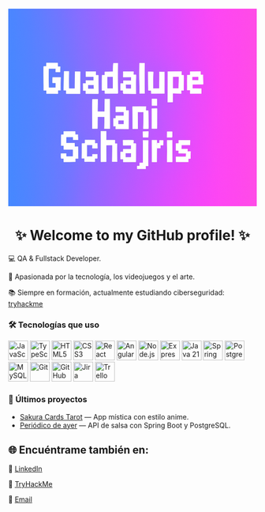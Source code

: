 <p align="center">
  <img src="./Mi banner.png" alt="Guadalupe Hani Schajris Banner" width="1000" height="400" />
</p>


<h1 align="center">✨ Welcome to my GitHub profile! ✨</h1>

                                                                                                                                                                           

💻 QA & Fullstack Developer.

🚀 Apasionada por la tecnología, los videojuegos y el arte. 

📚 Siempre en formación, actualmente estudiando ciberseguridad: [tryhackme](https://tryhackme.com/p/GuadalupeHani)

### 🛠️ Tecnologías que uso

<p align="left">
  <!-- Frontend -->
  <img src="https://cdn.jsdelivr.net/gh/devicons/devicon/icons/javascript/javascript-original.svg" title="JavaScript ES2023" width="40" height="40"/>
  <img src="https://cdn.jsdelivr.net/gh/devicons/devicon/icons/typescript/typescript-original.svg" title="TypeScript 5.4+" width="40" height="40"/>
  <img src="https://cdn.jsdelivr.net/gh/devicons/devicon/icons/html5/html5-original.svg" title="HTML5" width="40" height="40"/>
  <img src="https://cdn.jsdelivr.net/gh/devicons/devicon/icons/css3/css3-original.svg" title="CSS3" width="40" height="40"/>
  <img src="https://cdn.jsdelivr.net/gh/devicons/devicon/icons/react/react-original.svg" title="React 18+" width="40" height="40"/>
  <img src="https://cdn.jsdelivr.net/gh/devicons/devicon/icons/angularjs/angularjs-original.svg" title="Angular 17" width="40" height="40"/>
  
  <!-- Backend -->
  <img src="https://cdn.jsdelivr.net/gh/devicons/devicon/icons/nodejs/nodejs-original.svg" title="Node.js 20+" width="40" height="40"/>
  <img src="https://cdn.jsdelivr.net/gh/devicons/devicon/icons/express/express-original.svg" title="Express 4+" width="40" height="40"/>
  <img src="https://cdn.jsdelivr.net/gh/devicons/devicon/icons/java/java-original.svg" title="Java 21" width="40" height="40"/>
  <img src="https://cdn.jsdelivr.net/gh/devicons/devicon/icons/spring/spring-original.svg" title="Spring Boot 3+" width="40" height="40"/>

  <!-- Bases de datos -->
  <img src="https://cdn.jsdelivr.net/gh/devicons/devicon/icons/postgresql/postgresql-original.svg" title="PostgreSQL 15+" width="40" height="40"/>
  <img src="https://cdn.jsdelivr.net/gh/devicons/devicon/icons/mysql/mysql-original.svg" title="MySQL 8+" width="40" height="40"/>

  <!-- Herramientas -->
  <img src="https://cdn.jsdelivr.net/gh/devicons/devicon/icons/git/git-original.svg" title="Git" width="40" height="40"/>
  <img src="https://cdn.jsdelivr.net/gh/devicons/devicon/icons/github/github-original.svg" title="GitHub" width="40" height="40"/>

  <!-- Gestión de proyectos -->
  <img src="https://cdn.jsdelivr.net/gh/devicons/devicon/icons/jira/jira-original.svg" title="Jira" width="40" height="40"/>
  <img src="https://cdn.jsdelivr.net/gh/devicons/devicon/icons/trello/trello-plain.svg" title="Trello" width="40" height="40"/>
</p>

### 🌱 Últimos proyectos

- [Sakura Cards Tarot](https://github.com/tuusuario/sakura-cards-tarot) — App mística con estilo anime.
- [Periódico de ayer](https://github.com/tuusuario/periodico-de-ayer) — API de salsa con Spring Boot y PostgreSQL.

## 🌐 Encuéntrame también en:

💼 [LinkedIn](https://www.linkedin.com/in/guadalupe-hani/)

🔐 [TryHackMe](https://tryhackme.com/p/GuadalupeHani)

💌 [Email](haniguadalupe@gmail.com) 




                                                                                                                  
                                                             
